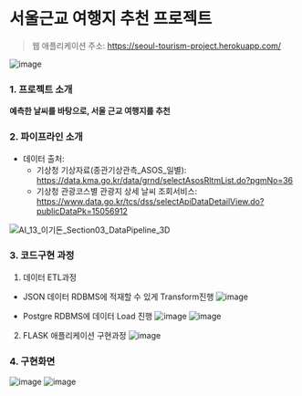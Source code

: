 # 서울근교 여행지 추천 프로젝트

>웹 애플리케이션 주소: https://seoul-tourism-project.herokuapp.com/

![image](https://user-images.githubusercontent.com/102206023/195558071-58c62f84-c064-4311-8ae8-a3755863479e.png)


### **1. 프로젝트 소개**
**예측한 날씨를 바탕으로, 서울 근교 여행지를 추천**

### **2. 파이프라인 소개**
- 데이터 출처:
  - 기상청 기상자료(종관기상관측_ASOS_일별): https://data.kma.go.kr/data/grnd/selectAsosRltmList.do?pgmNo=36
  - 기상청 관광코스별 관광지 상세 날씨 조회서비스: https://www.data.go.kr/tcs/dss/selectApiDataDetailView.do?publicDataPk=15056912

![AI_13_이기돈_Section03_DataPipeline_3D](https://user-images.githubusercontent.com/102206023/195554030-b0a5861b-15d7-4af7-90e2-c2a16c209f83.png)

### **3. 코드구현 과정**
1. 데이터 ETL과정 
  - JSON 데이터 RDBMS에 적재할 수 있게 Transform진행
![image](https://user-images.githubusercontent.com/102206023/195562874-29f03058-7ae5-49d3-9358-479d626a7b15.png)

  - Postgre RDBMS에 데이터 Load 진행
![image](https://user-images.githubusercontent.com/102206023/195563162-23be6100-58ca-4e92-bd24-65d4be3d0a2c.png)
![image](https://user-images.githubusercontent.com/102206023/195563476-25f13d52-e926-4b06-a05e-6bcea651ac1a.png)

2. FLASK 애플리케이션 구현과정
![image](https://user-images.githubusercontent.com/102206023/195564092-00c151e8-22e7-4388-9f95-727450354d51.png)

### **4. 구현화면**
![image](https://user-images.githubusercontent.com/102206023/195564603-64a74c57-1fa5-4b32-849f-d975f80a641b.png)
![image](https://user-images.githubusercontent.com/102206023/195564613-610195e8-1b4c-4c93-ac89-ab05a59dd538.png)
